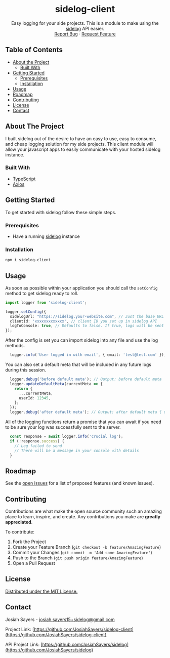 <br />
<p align="center">
  <h1 align="center">sidelog-client</h3>

  <p align="center">
    Easy logging for your side projects. This is a module to make using the <a href="https://github.com/JosiahSayers/sidelog">sidelog</a> API easier.
    <br />
    <a href="https://github.com/JosiahSayers/sidelog-client/issues">Report Bug</a>
    ·
    <a href="https://github.com/JosiahSayers/sidelog-client/issues">Request Feature</a>
  </p>
</p>



<!-- TABLE OF CONTENTS -->
## Table of Contents

* [About the Project](#about-the-project)
  * [Built With](#built-with)
* [Getting Started](#getting-started)
  * [Prerequisites](#prerequisites)
  * [Installation](#installation)
* [Usage](#usage)
* [Roadmap](#roadmap)
* [Contributing](#contributing)
* [License](#license)
* [Contact](#contact)



<!-- ABOUT THE PROJECT -->
## About The Project

I built sidelog out of the desire to have an easy to use, easy to consume, and cheap logging solution for my side projects. This client module will allow your javascript apps to easily communicate with your hosted sidelog instance.

### Built With

* [TypeScript](https://github.com/microsoft/TypeScript)
* [Axios](https://github.com/axios/axios)



## Getting Started

To get started with sidelog follow these simple steps.

### Prerequisites

* Have a running [sidelog](https://github.com/JosiahSayers/sidelog) instance

### Installation

```sh
npm i sidelog-client
```


## Usage

As soon as possible within your application you should call the `setConfig` method to get sidelog ready to roll.

```typescript
import logger from 'sidelog-client';

logger.setConfig({
  sidelogUrl: "https://sidelog.your-website.com", // Just the base URL of the API, do not include any endpoints
  clientId: 'xxxxxxxxxxxxx', // client ID you set up in sidelog API
  logToConsole: true, // Defaults to false. If true, logs will be sent to sidelog and the console
});
```

After the config is set you can import sidelog into any file and use the log methods.

```typescript
  logger.info('User logged in with email', { email: 'test@test.com' });
```

You can also set a default meta that will be included in any future logs during this session.

```typescript
  logger.debug('before default meta'); // Output: before default meta
  logger.updateDefaultMeta(currentMeta => {
    return {
      ...currentMeta,
      userId: 12345,
    };
  });
  logger.debug('after default meta'); // Output: after default meta { userId: 12345 }
```

All of the logging functions return a promise that you can await if you need to be sure your log was successfully sent to the server.

```typescript
  const response = await logger.info('crucial log');
  if (!response.success) {
    // Log failed to send
    // There will be a message in your console with details
  }
```

## Roadmap

See the [open issues](https://github.com/JosiahSayers/sidelog/issues) for a list of proposed features (and known issues).



## Contributing

Contributions are what make the open source community such an amazing place to learn, inspire, and create. Any contributions you make are **greatly appreciated**.

To contribute:

1. Fork the Project
2. Create your Feature Branch (`git checkout -b feature/AmazingFeature`)
3. Commit your Changes (`git commit -m 'Add some AmazingFeature'`)
4. Push to the Branch (`git push origin feature/AmazingFeature`)
5. Open a Pull Request


## License

[Distributed under the MIT License.](https://josiah-sayers.mit-license.org/)



## Contact

Josiah Sayers - josiah.sayers15+sidelog@gmail.com

Project Link: [https://github.com/JosiahSayers/sidelog-client](https://github.com/JosiahSayers/sidelog-client)

API Project Link: [https://github.com/JosiahSayers/sidelog](https://github.com/JosiahSayers/sidelog)
